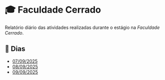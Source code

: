 # 🎓 Faculdade Cerrado

Relatório diário das atividades realizadas durante o estágio na _Faculdade Cerrado_.

## 📅 Dias

- [07/09/2025](./dia-07-09-2025/atividades.md)
- [08/09/2025](./dia-08-09-2025/atividades.md)
- [09/09/2025](./dia-09-09-2025/atividades.md)
